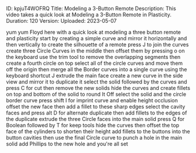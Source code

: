 ID: kpjuT4WOFRQ
Title: Modeling a 3-Button Remote
Description: This video takes a quick look at Modeling a 3-Button Remote in Plasticity.
Duration: 120
Version: 
Uploaded: 2023-05-07

yum yum
Floyd here with a quick look at modeling
a three button remote and plasticity
start by creating a simple curve and
mirror it horizontally and then
vertically to create the silhouette of a
remote press J to join the curves create
three Circle Curves in the middle
then offset them by pressing o on the
keyboard use the trim tool to remove the
overlapping segments then create a
fourth circle on top
select all of the circle curves and move
them off the origin
then merge all the Border curves into a
single curve using the keyboard shortcut
J
extrude the main face
create a new curve in the side view and
mirror it to duplicate it
select the solid followed by the curves
and press C for cut
then remove the new solids hide the
curves
and create fillets on top and bottom of
the solid to round It Off
select the solid and the circle border
curve press shift I for imprint curve
and enable height occlusion
offset the new face
then add a fillet to these sharp edges
select the cavity faces and press alt D
for alternate duplicate
then add fillets to the edges of the
duplicate
extrude the three Circle faces into the
main solid press Q for Boolean followed
by T for keep tools
hide the curves
then offset the top face of the
cylinders to shorten their height
add fillets to the buttons into the
button cavities
then use the final Circle curve to punch
a hole in the main solid
add Phillips to the new hole and you're
all set
